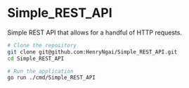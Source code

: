 # Simple_REST_API
Simple REST API that allows for a handful of HTTP requests.

```bash
# Clone the repository
git clone git@github.com:HenryNgai/Simple_REST_API.git
cd Simple_REST_API

# Run the application
go run ./cmd/Simple_REST_API

